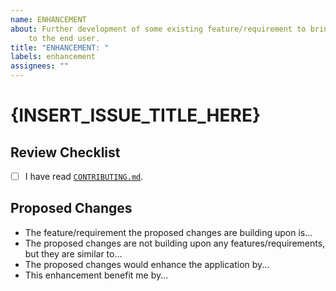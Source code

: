 ```yaml
---
name: ENHANCEMENT
about: Further development of some existing feature/requirement to bring more value
    to the end user.
title: "ENHANCEMENT: "
labels: enhancement
assignees: ""
---
```


# {INSERT_ISSUE_TITLE_HERE}

## Review Checklist

- [ ] I have read [`CONTRIBUTING.md`](../CONTRIBUTING.md).

## Proposed Changes

- The feature/requirement the proposed changes are building upon is...
- The proposed changes are not building upon any features/requirements, but they are similar to...
- The proposed changes would enhance the application by...
- This enhancement benefit me by...
